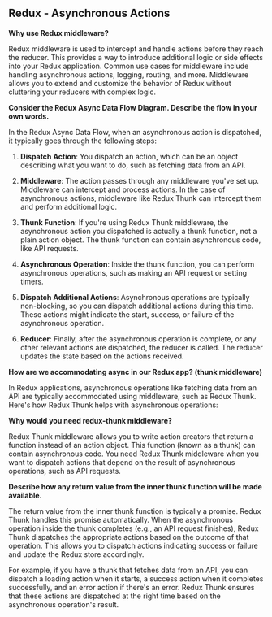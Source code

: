 ## Redux - Asynchronous Actions
**Why use Redux middleware?**

Redux middleware is used to intercept and handle actions before they reach the reducer. This provides a way to introduce additional logic or side effects into your Redux application. Common use cases for middleware include handling asynchronous actions, logging, routing, and more. Middleware allows you to extend and customize the behavior of Redux without cluttering your reducers with complex logic.

**Consider the Redux Async Data Flow Diagram. Describe the flow in your own words.**

In the Redux Async Data Flow, when an asynchronous action is dispatched, it typically goes through the following steps:

1. **Dispatch Action**: You dispatch an action, which can be an object describing what you want to do, such as fetching data from an API.

2. **Middleware**: The action passes through any middleware you've set up. Middleware can intercept and process actions. In the case of asynchronous actions, middleware like Redux Thunk can intercept them and perform additional logic.

3. **Thunk Function**: If you're using Redux Thunk middleware, the asynchronous action you dispatched is actually a thunk function, not a plain action object. The thunk function can contain asynchronous code, like API requests.

4. **Asynchronous Operation**: Inside the thunk function, you can perform asynchronous operations, such as making an API request or setting timers.

5. **Dispatch Additional Actions**: Asynchronous operations are typically non-blocking, so you can dispatch additional actions during this time. These actions might indicate the start, success, or failure of the asynchronous operation.

6. **Reducer**: Finally, after the asynchronous operation is complete, or any other relevant actions are dispatched, the reducer is called. The reducer updates the state based on the actions received.

**How are we accommodating async in our Redux app? (thunk middleware)**

In Redux applications, asynchronous operations like fetching data from an API are typically accommodated using middleware, such as Redux Thunk. Here's how Redux Thunk helps with asynchronous operations:

**Why would you need redux-thunk middleware?**

Redux Thunk middleware allows you to write action creators that return a function instead of an action object. This function (known as a thunk) can contain asynchronous code. You need Redux Thunk middleware when you want to dispatch actions that depend on the result of asynchronous operations, such as API requests.

**Describe how any return value from the inner thunk function will be made available.**

The return value from the inner thunk function is typically a promise. Redux Thunk handles this promise automatically. When the asynchronous operation inside the thunk completes (e.g., an API request finishes), Redux Thunk dispatches the appropriate actions based on the outcome of that operation. This allows you to dispatch actions indicating success or failure and update the Redux store accordingly.

For example, if you have a thunk that fetches data from an API, you can dispatch a loading action when it starts, a success action when it completes successfully, and an error action if there's an error. Redux Thunk ensures that these actions are dispatched at the right time based on the asynchronous operation's result.